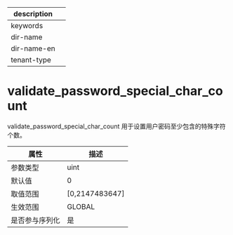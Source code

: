|description||
|---|---|
|keywords||
|dir-name||
|dir-name-en||
|tenant-type||

# validate_password_special_char_count

validate_password_special_char_count 用于设置用户密码至少包含的特殊字符个数。

| **属性**  |      **描述**      |
|---------|------------------|
| 参数类型    | uint             |
| 默认值     | 0                |
| 取值范围    | \[0,2147483647\] |
| 生效范围    | GLOBAL           |
| 是否参与序列化 | 是                |
